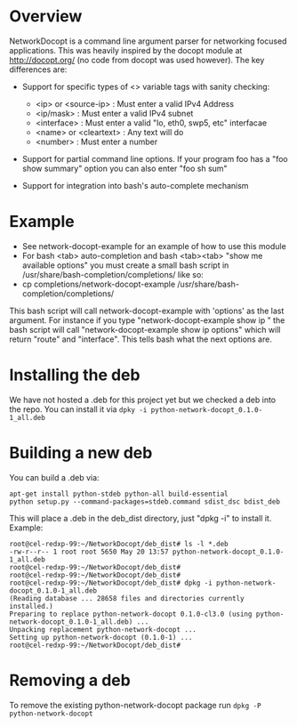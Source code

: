 # Overview
NetworkDocopt is a command line argument parser for networking focused applications.  This was heavily inspired by the docopt module at http://docopt.org/ (no code from docopt was used however). The key differences are:

- Support for specific types of <> variable tags with sanity checking:
    - \<ip\> or \<source-ip\>   : Must enter a valid IPv4 Address
    - \<ip/mask\>             : Must enter a valid IPv4 subnet
    - \<interface\>           : Must enter a valid "lo, eth0, swp5, etc" interfacae
    - \<name> or \<cleartext\> : Any text will do
    - \<number\>              : Must enter a number

- Support for partial command line options.  If your program foo has a "foo show summary" option you can also enter "foo sh sum"

- Support for integration into bash's auto-complete mechanism


# Example
- See network-docopt-example for an example of how to use this module
- For bash \<tab\> auto-completion and bash \<tab\>\<tab\> "show me available options" you must create a small bash script in /usr/share/bash-completion/completions/ like so:
- cp completions/network-docopt-example /usr/share/bash-completion/completions/

This bash script will call network-docopt-example with 'options' as the last argument. For instance if you type "network-docopt-example show ip <tab><tab>" the bash script will call "network-docopt-example show ip options" which will return "route" and "interface". This tells bash what the next options are.

# Installing the deb
We have not hosted a .deb for this project yet but we checked a deb into the repo.
You can install it via ```dpky -i python-network-docopt_0.1.0-1_all.deb```

# Building a new deb
You can build a .deb via:
```
apt-get install python-stdeb python-all build-essential
python setup.py --command-packages=stdeb.command sdist_dsc bdist_deb
```

This will place a .deb in the deb_dist directory, just "dpkg -i" to install it.
Example:

```
root@cel-redxp-99:~/NetworkDocopt/deb_dist# ls -l *.deb
-rw-r--r-- 1 root root 5650 May 20 13:57 python-network-docopt_0.1.0-1_all.deb
root@cel-redxp-99:~/NetworkDocopt/deb_dist#
root@cel-redxp-99:~/NetworkDocopt/deb_dist#
root@cel-redxp-99:~/NetworkDocopt/deb_dist# dpkg -i python-network-docopt_0.1.0-1_all.deb
(Reading database ... 28658 files and directories currently installed.)
Preparing to replace python-network-docopt 0.1.0-cl3.0 (using python-network-docopt_0.1.0-1_all.deb) ...
Unpacking replacement python-network-docopt ...
Setting up python-network-docopt (0.1.0-1) ...
root@cel-redxp-99:~/NetworkDocopt/deb_dist#
```

# Removing a deb
To remove the existing python-network-docopt package run ``dpkg -P python-network-docopt``
